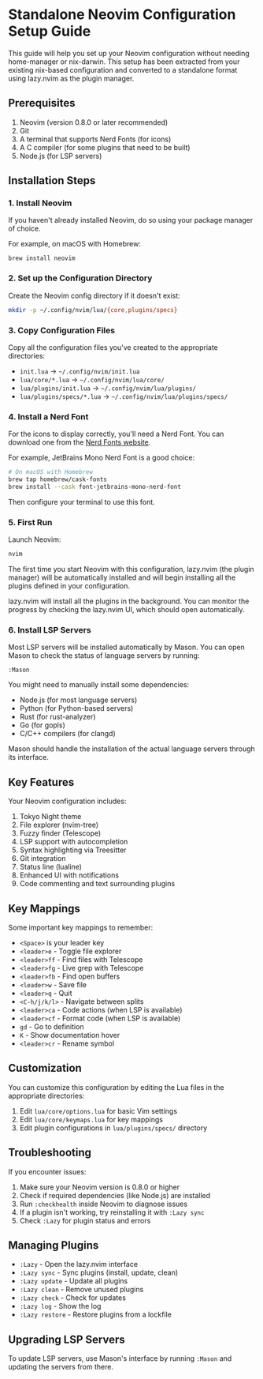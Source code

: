 # Standalone Neovim Configuration Setup Guide

This guide will help you set up your Neovim configuration without needing home-manager or nix-darwin. This setup has been extracted from your existing nix-based configuration and converted to a standalone format using lazy.nvim as the plugin manager.

## Prerequisites

1. Neovim (version 0.8.0 or later recommended)
2. Git
3. A terminal that supports Nerd Fonts (for icons)
4. A C compiler (for some plugins that need to be built)
5. Node.js (for LSP servers)

## Installation Steps

### 1. Install Neovim

If you haven't already installed Neovim, do so using your package manager of choice.

For example, on macOS with Homebrew:
```
brew install neovim
```

### 2. Set up the Configuration Directory

Create the Neovim config directory if it doesn't exist:

```bash
mkdir -p ~/.config/nvim/lua/{core,plugins/specs}
```

### 3. Copy Configuration Files

Copy all the configuration files you've created to the appropriate directories:

- `init.lua` → `~/.config/nvim/init.lua`
- `lua/core/*.lua` → `~/.config/nvim/lua/core/`
- `lua/plugins/init.lua` → `~/.config/nvim/lua/plugins/`
- `lua/plugins/specs/*.lua` → `~/.config/nvim/lua/plugins/specs/`

### 4. Install a Nerd Font

For the icons to display correctly, you'll need a Nerd Font. You can download one from the [Nerd Fonts website](https://www.nerdfonts.com/font-downloads).

For example, JetBrains Mono Nerd Font is a good choice:

```bash
# On macOS with Homebrew
brew tap homebrew/cask-fonts
brew install --cask font-jetbrains-mono-nerd-font
```

Then configure your terminal to use this font.

### 5. First Run

Launch Neovim:

```bash
nvim
```

The first time you start Neovim with this configuration, lazy.nvim (the plugin manager) will be automatically installed and will begin installing all the plugins defined in your configuration.

lazy.nvim will install all the plugins in the background. You can monitor the progress by checking the lazy.nvim UI, which should open automatically.

### 6. Install LSP Servers

Most LSP servers will be installed automatically by Mason. You can open Mason to check the status of language servers by running:

```
:Mason
```

You might need to manually install some dependencies:

- Node.js (for most language servers)
- Python (for Python-based servers)
- Rust (for rust-analyzer)
- Go (for gopls)
- C/C++ compilers (for clangd)

Mason should handle the installation of the actual language servers through its interface.

## Key Features

Your Neovim configuration includes:

1. Tokyo Night theme
2. File explorer (nvim-tree)
3. Fuzzy finder (Telescope)
4. LSP support with autocompletion
5. Syntax highlighting via Treesitter
6. Git integration
7. Status line (lualine)
8. Enhanced UI with notifications
9. Code commenting and text surrounding plugins

## Key Mappings

Some important key mappings to remember:

- `<Space>` is your leader key
- `<leader>e` - Toggle file explorer
- `<leader>ff` - Find files with Telescope
- `<leader>fg` - Live grep with Telescope
- `<leader>fb` - Find open buffers
- `<leader>w` - Save file
- `<leader>q` - Quit
- `<C-h/j/k/l>` - Navigate between splits
- `<leader>ca` - Code actions (when LSP is available)
- `<leader>cf` - Format code (when LSP is available)
- `gd` - Go to definition
- `K` - Show documentation hover
- `<leader>cr` - Rename symbol

## Customization

You can customize this configuration by editing the Lua files in the appropriate directories:

1. Edit `lua/core/options.lua` for basic Vim settings
2. Edit `lua/core/keymaps.lua` for key mappings
3. Edit plugin configurations in `lua/plugins/specs/` directory

## Troubleshooting

If you encounter issues:

1. Make sure your Neovim version is 0.8.0 or higher
2. Check if required dependencies (like Node.js) are installed
3. Run `:checkhealth` inside Neovim to diagnose issues
4. If a plugin isn't working, try reinstalling it with `:Lazy sync`
5. Check `:Lazy` for plugin status and errors

## Managing Plugins

- `:Lazy` - Open the lazy.nvim interface
- `:Lazy sync` - Sync plugins (install, update, clean)
- `:Lazy update` - Update all plugins
- `:Lazy clean` - Remove unused plugins
- `:Lazy check` - Check for updates
- `:Lazy log` - Show the log
- `:Lazy restore` - Restore plugins from a lockfile

## Upgrading LSP Servers

To update LSP servers, use Mason's interface by running `:Mason` and updating the servers from there.

